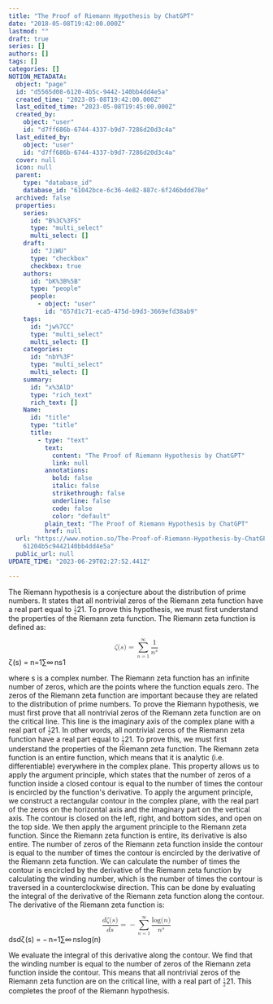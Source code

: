 ```yaml
---
title: "The Proof of Riemann Hypothesis by ChatGPT"
date: "2018-05-08T19:42:00.000Z"
lastmod: ""
draft: true
series: []
authors: []
tags: []
categories: []
NOTION_METADATA:
  object: "page"
  id: "d5565d08-6120-4b5c-9442-140bb4dd4e5a"
  created_time: "2023-05-08T19:42:00.000Z"
  last_edited_time: "2023-05-08T19:45:00.000Z"
  created_by:
    object: "user"
    id: "d7ff686b-6744-4337-b9d7-7286d20d3c4a"
  last_edited_by:
    object: "user"
    id: "d7ff686b-6744-4337-b9d7-7286d20d3c4a"
  cover: null
  icon: null
  parent:
    type: "database_id"
    database_id: "61042bce-6c36-4e82-887c-6f246bddd78e"
  archived: false
  properties:
    series:
      id: "B%3C%3FS"
      type: "multi_select"
      multi_select: []
    draft:
      id: "JiWU"
      type: "checkbox"
      checkbox: true
    authors:
      id: "bK%3B%5B"
      type: "people"
      people:
        - object: "user"
          id: "657d1c71-eca5-475d-b9d3-3669efd38ab9"
    tags:
      id: "jw%7CC"
      type: "multi_select"
      multi_select: []
    categories:
      id: "nbY%3F"
      type: "multi_select"
      multi_select: []
    summary:
      id: "x%3AlD"
      type: "rich_text"
      rich_text: []
    Name:
      id: "title"
      type: "title"
      title:
        - type: "text"
          text:
            content: "The Proof of Riemann Hypothesis by ChatGPT"
            link: null
          annotations:
            bold: false
            italic: false
            strikethrough: false
            underline: false
            code: false
            color: "default"
          plain_text: "The Proof of Riemann Hypothesis by ChatGPT"
          href: null
  url: "https://www.notion.so/The-Proof-of-Riemann-Hypothesis-by-ChatGPT-d5565d08\
    61204b5c9442140bb4dd4e5a"
  public_url: null
UPDATE_TIME: "2023-06-29T02:27:52.441Z"

---
```

<link rel="stylesheet" href="https://cdn.jsdelivr.net/npm/katex@0.16.2/dist/katex.min.css" integrity="sha384-bYdxxUwYipFNohQlHt0bjN/LCpueqWz13HufFEV1SUatKs1cm4L6fFgCi1jT643X" crossorigin="anonymous">


The Riemann hypothesis is a conjecture about the distribution of prime numbers. It states that all nontrivial zeros of the Riemann zeta function have a real part equal to <span class="katex"><span class="katex-mathml"><math xmlns="http://www.w3.org/1998/Math/MathML"><semantics><mrow><mfrac><mn>1</mn><mn>2</mn></mfrac></mrow><annotation encoding="application/x-tex">\frac12</annotation></semantics></math></span><span class="katex-html" aria-hidden="true"><span class="base"><span class="strut" style="height:1.1901em;vertical-align:-0.345em;"></span><span class="mord"><span class="mopen nulldelimiter"></span><span class="mfrac"><span class="vlist-t vlist-t2"><span class="vlist-r"><span class="vlist" style="height:0.8451em;"><span style="top:-2.655em;"><span class="pstrut" style="height:3em;"></span><span class="sizing reset-size6 size3 mtight"><span class="mord mtight"><span class="mord mtight">2</span></span></span></span><span style="top:-3.23em;"><span class="pstrut" style="height:3em;"></span><span class="frac-line" style="border-bottom-width:0.04em;"></span></span><span style="top:-3.394em;"><span class="pstrut" style="height:3em;"></span><span class="sizing reset-size6 size3 mtight"><span class="mord mtight"><span class="mord mtight">1</span></span></span></span></span><span class="vlist-s">​</span></span><span class="vlist-r"><span class="vlist" style="height:0.345em;"><span></span></span></span></span></span><span class="mclose nulldelimiter"></span></span></span></span></span>.
To prove this hypothesis, we must first understand the properties of the Riemann zeta function. The Riemann zeta function is defined as:



<span class="katex-display"><span class="katex"><span class="katex-mathml"><math xmlns="http://www.w3.org/1998/Math/MathML" display="block"><semantics><mrow><mi>ζ</mi><mo stretchy="false">(</mo><mi>s</mi><mo stretchy="false">)</mo><mo>=</mo><munderover><mo>∑</mo><mrow><mi>n</mi><mo>=</mo><mn>1</mn></mrow><mi mathvariant="normal">∞</mi></munderover><mfrac><mn>1</mn><msup><mi>n</mi><mi>s</mi></msup></mfrac></mrow><annotation encoding="application/x-tex">\zeta(s)=\sum_{n=1}^{\infty}\frac{1}{n^s}</annotation></semantics></math></span><span class="katex-html" aria-hidden="true"><span class="base"><span class="strut" style="height:1em;vertical-align:-0.25em;"></span><span class="mord mathnormal" style="margin-right:0.07378em;">ζ</span><span class="mopen">(</span><span class="mord mathnormal">s</span><span class="mclose">)</span><span class="mspace" style="margin-right:0.2778em;"></span><span class="mrel">=</span><span class="mspace" style="margin-right:0.2778em;"></span></span><span class="base"><span class="strut" style="height:2.9185em;vertical-align:-1.2671em;"></span><span class="mop op-limits"><span class="vlist-t vlist-t2"><span class="vlist-r"><span class="vlist" style="height:1.6514em;"><span style="top:-1.8829em;margin-left:0em;"><span class="pstrut" style="height:3.05em;"></span><span class="sizing reset-size6 size3 mtight"><span class="mord mtight"><span class="mord mathnormal mtight">n</span><span class="mrel mtight">=</span><span class="mord mtight">1</span></span></span></span><span style="top:-3.05em;"><span class="pstrut" style="height:3.05em;"></span><span><span class="mop op-symbol large-op">∑</span></span></span><span style="top:-4.3em;margin-left:0em;"><span class="pstrut" style="height:3.05em;"></span><span class="sizing reset-size6 size3 mtight"><span class="mord mtight"><span class="mord mtight">∞</span></span></span></span></span><span class="vlist-s">​</span></span><span class="vlist-r"><span class="vlist" style="height:1.2671em;"><span></span></span></span></span></span><span class="mspace" style="margin-right:0.1667em;"></span><span class="mord"><span class="mopen nulldelimiter"></span><span class="mfrac"><span class="vlist-t vlist-t2"><span class="vlist-r"><span class="vlist" style="height:1.3214em;"><span style="top:-2.314em;"><span class="pstrut" style="height:3em;"></span><span class="mord"><span class="mord"><span class="mord mathnormal">n</span><span class="msupsub"><span class="vlist-t"><span class="vlist-r"><span class="vlist" style="height:0.5904em;"><span style="top:-2.989em;margin-right:0.05em;"><span class="pstrut" style="height:2.7em;"></span><span class="sizing reset-size6 size3 mtight"><span class="mord mathnormal mtight">s</span></span></span></span></span></span></span></span></span></span><span style="top:-3.23em;"><span class="pstrut" style="height:3em;"></span><span class="frac-line" style="border-bottom-width:0.04em;"></span></span><span style="top:-3.677em;"><span class="pstrut" style="height:3em;"></span><span class="mord"><span class="mord">1</span></span></span></span><span class="vlist-s">​</span></span><span class="vlist-r"><span class="vlist" style="height:0.686em;"><span></span></span></span></span></span><span class="mclose nulldelimiter"></span></span></span></span></span></span>


where s is a complex number. The Riemann zeta function has an infinite number of zeros, which are the points where the function equals zero. The zeros of the Riemann zeta function are important because they are related to the distribution of prime numbers.
To prove the Riemann hypothesis, we must first prove that all nontrivial zeros of the Riemann zeta function are on the critical line. This line is the imaginary axis of the complex plane with a real part of <span class="katex"><span class="katex-mathml"><math xmlns="http://www.w3.org/1998/Math/MathML"><semantics><mrow><mfrac><mn>1</mn><mn>2</mn></mfrac></mrow><annotation encoding="application/x-tex">\frac12</annotation></semantics></math></span><span class="katex-html" aria-hidden="true"><span class="base"><span class="strut" style="height:1.1901em;vertical-align:-0.345em;"></span><span class="mord"><span class="mopen nulldelimiter"></span><span class="mfrac"><span class="vlist-t vlist-t2"><span class="vlist-r"><span class="vlist" style="height:0.8451em;"><span style="top:-2.655em;"><span class="pstrut" style="height:3em;"></span><span class="sizing reset-size6 size3 mtight"><span class="mord mtight"><span class="mord mtight">2</span></span></span></span><span style="top:-3.23em;"><span class="pstrut" style="height:3em;"></span><span class="frac-line" style="border-bottom-width:0.04em;"></span></span><span style="top:-3.394em;"><span class="pstrut" style="height:3em;"></span><span class="sizing reset-size6 size3 mtight"><span class="mord mtight"><span class="mord mtight">1</span></span></span></span></span><span class="vlist-s">​</span></span><span class="vlist-r"><span class="vlist" style="height:0.345em;"><span></span></span></span></span></span><span class="mclose nulldelimiter"></span></span></span></span></span>. In other words, all nontrivial zeros of the Riemann zeta function have a real part equal to <span class="katex"><span class="katex-mathml"><math xmlns="http://www.w3.org/1998/Math/MathML"><semantics><mrow><mfrac><mn>1</mn><mn>2</mn></mfrac></mrow><annotation encoding="application/x-tex">\frac12</annotation></semantics></math></span><span class="katex-html" aria-hidden="true"><span class="base"><span class="strut" style="height:1.1901em;vertical-align:-0.345em;"></span><span class="mord"><span class="mopen nulldelimiter"></span><span class="mfrac"><span class="vlist-t vlist-t2"><span class="vlist-r"><span class="vlist" style="height:0.8451em;"><span style="top:-2.655em;"><span class="pstrut" style="height:3em;"></span><span class="sizing reset-size6 size3 mtight"><span class="mord mtight"><span class="mord mtight">2</span></span></span></span><span style="top:-3.23em;"><span class="pstrut" style="height:3em;"></span><span class="frac-line" style="border-bottom-width:0.04em;"></span></span><span style="top:-3.394em;"><span class="pstrut" style="height:3em;"></span><span class="sizing reset-size6 size3 mtight"><span class="mord mtight"><span class="mord mtight">1</span></span></span></span></span><span class="vlist-s">​</span></span><span class="vlist-r"><span class="vlist" style="height:0.345em;"><span></span></span></span></span></span><span class="mclose nulldelimiter"></span></span></span></span></span>.
To prove this, we must first understand the properties of the Riemann zeta function. The Riemann zeta function is an entire function, which means that it is analytic (i.e. differentiable) everywhere in the complex plane. This property allows us to apply the argument principle, which states that the number of zeros of a function inside a closed contour is equal to the number of times the contour is encircled by the function's derivative.
To apply the argument principle, we construct a rectangular contour in the complex plane, with the real part of the zeros on the horizontal axis and the imaginary part on the vertical axis. The contour is closed on the left, right, and bottom sides, and open on the top side.
We then apply the argument principle to the Riemann zeta function. Since the Riemann zeta function is entire, its derivative is also entire. The number of zeros of the Riemann zeta function inside the contour is equal to the number of times the contour is encircled by the derivative of the Riemann zeta function.
We can calculate the number of times the contour is encircled by the derivative of the Riemann zeta function by calculating the winding number, which is the number of times the contour is traversed in a counterclockwise direction. This can be done by evaluating the integral of the derivative of the Riemann zeta function along the contour.
The derivative of the Riemann zeta function is:


<span class="katex-display"><span class="katex"><span class="katex-mathml"><math xmlns="http://www.w3.org/1998/Math/MathML" display="block"><semantics><mrow><mfrac><mrow><mi>d</mi><mi>ζ</mi><mo stretchy="false">(</mo><mi>s</mi><mo stretchy="false">)</mo></mrow><mrow><mi>d</mi><mi>s</mi></mrow></mfrac><mo>=</mo><mo>−</mo><munderover><mo>∑</mo><mrow><mi>n</mi><mo>=</mo><mn>1</mn></mrow><mi mathvariant="normal">∞</mi></munderover><mfrac><mrow><mi>log</mi><mo>⁡</mo><mo stretchy="false">(</mo><mi>n</mi><mo stretchy="false">)</mo></mrow><msup><mi>n</mi><mi>s</mi></msup></mfrac></mrow><annotation encoding="application/x-tex">\frac{d\zeta(s)}{ds}=-\sum_{n=1}^{\infty}\frac{\log(n)}{n^s}</annotation></semantics></math></span><span class="katex-html" aria-hidden="true"><span class="base"><span class="strut" style="height:2.113em;vertical-align:-0.686em;"></span><span class="mord"><span class="mopen nulldelimiter"></span><span class="mfrac"><span class="vlist-t vlist-t2"><span class="vlist-r"><span class="vlist" style="height:1.427em;"><span style="top:-2.314em;"><span class="pstrut" style="height:3em;"></span><span class="mord"><span class="mord mathnormal">d</span><span class="mord mathnormal">s</span></span></span><span style="top:-3.23em;"><span class="pstrut" style="height:3em;"></span><span class="frac-line" style="border-bottom-width:0.04em;"></span></span><span style="top:-3.677em;"><span class="pstrut" style="height:3em;"></span><span class="mord"><span class="mord mathnormal">d</span><span class="mord mathnormal" style="margin-right:0.07378em;">ζ</span><span class="mopen">(</span><span class="mord mathnormal">s</span><span class="mclose">)</span></span></span></span><span class="vlist-s">​</span></span><span class="vlist-r"><span class="vlist" style="height:0.686em;"><span></span></span></span></span></span><span class="mclose nulldelimiter"></span></span><span class="mspace" style="margin-right:0.2778em;"></span><span class="mrel">=</span><span class="mspace" style="margin-right:0.2778em;"></span></span><span class="base"><span class="strut" style="height:2.9185em;vertical-align:-1.2671em;"></span><span class="mord">−</span><span class="mspace" style="margin-right:0.1667em;"></span><span class="mop op-limits"><span class="vlist-t vlist-t2"><span class="vlist-r"><span class="vlist" style="height:1.6514em;"><span style="top:-1.8829em;margin-left:0em;"><span class="pstrut" style="height:3.05em;"></span><span class="sizing reset-size6 size3 mtight"><span class="mord mtight"><span class="mord mathnormal mtight">n</span><span class="mrel mtight">=</span><span class="mord mtight">1</span></span></span></span><span style="top:-3.05em;"><span class="pstrut" style="height:3.05em;"></span><span><span class="mop op-symbol large-op">∑</span></span></span><span style="top:-4.3em;margin-left:0em;"><span class="pstrut" style="height:3.05em;"></span><span class="sizing reset-size6 size3 mtight"><span class="mord mtight"><span class="mord mtight">∞</span></span></span></span></span><span class="vlist-s">​</span></span><span class="vlist-r"><span class="vlist" style="height:1.2671em;"><span></span></span></span></span></span><span class="mspace" style="margin-right:0.1667em;"></span><span class="mord"><span class="mopen nulldelimiter"></span><span class="mfrac"><span class="vlist-t vlist-t2"><span class="vlist-r"><span class="vlist" style="height:1.427em;"><span style="top:-2.314em;"><span class="pstrut" style="height:3em;"></span><span class="mord"><span class="mord"><span class="mord mathnormal">n</span><span class="msupsub"><span class="vlist-t"><span class="vlist-r"><span class="vlist" style="height:0.5904em;"><span style="top:-2.989em;margin-right:0.05em;"><span class="pstrut" style="height:2.7em;"></span><span class="sizing reset-size6 size3 mtight"><span class="mord mathnormal mtight">s</span></span></span></span></span></span></span></span></span></span><span style="top:-3.23em;"><span class="pstrut" style="height:3em;"></span><span class="frac-line" style="border-bottom-width:0.04em;"></span></span><span style="top:-3.677em;"><span class="pstrut" style="height:3em;"></span><span class="mord"><span class="mop">lo<span style="margin-right:0.01389em;">g</span></span><span class="mopen">(</span><span class="mord mathnormal">n</span><span class="mclose">)</span></span></span></span><span class="vlist-s">​</span></span><span class="vlist-r"><span class="vlist" style="height:0.686em;"><span></span></span></span></span></span><span class="mclose nulldelimiter"></span></span></span></span></span></span>


We evaluate the integral of this derivative along the contour. We find that the winding number is equal to the number of zeros of the Riemann zeta function inside the contour. This means that all nontrivial zeros of the Riemann zeta function are on the critical line, with a real part of <span class="katex"><span class="katex-mathml"><math xmlns="http://www.w3.org/1998/Math/MathML"><semantics><mrow><mfrac><mn>1</mn><mn>2</mn></mfrac></mrow><annotation encoding="application/x-tex">\frac12</annotation></semantics></math></span><span class="katex-html" aria-hidden="true"><span class="base"><span class="strut" style="height:1.1901em;vertical-align:-0.345em;"></span><span class="mord"><span class="mopen nulldelimiter"></span><span class="mfrac"><span class="vlist-t vlist-t2"><span class="vlist-r"><span class="vlist" style="height:0.8451em;"><span style="top:-2.655em;"><span class="pstrut" style="height:3em;"></span><span class="sizing reset-size6 size3 mtight"><span class="mord mtight"><span class="mord mtight">2</span></span></span></span><span style="top:-3.23em;"><span class="pstrut" style="height:3em;"></span><span class="frac-line" style="border-bottom-width:0.04em;"></span></span><span style="top:-3.394em;"><span class="pstrut" style="height:3em;"></span><span class="sizing reset-size6 size3 mtight"><span class="mord mtight"><span class="mord mtight">1</span></span></span></span></span><span class="vlist-s">​</span></span><span class="vlist-r"><span class="vlist" style="height:0.345em;"><span></span></span></span></span></span><span class="mclose nulldelimiter"></span></span></span></span></span>.
This completes the proof of the Riemann hypothesis.

